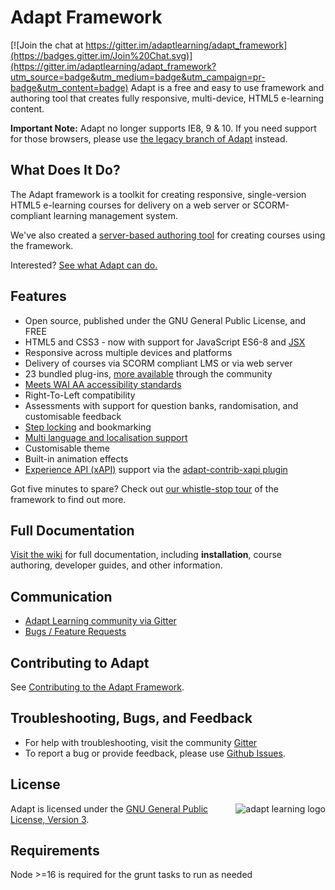# Adapt Framework
[![Join the chat at https://gitter.im/adaptlearning/adapt_framework](https://badges.gitter.im/Join%20Chat.svg)](https://gitter.im/adaptlearning/adapt_framework?utm_source=badge&utm_medium=badge&utm_campaign=pr-badge&utm_content=badge)
Adapt is a free and easy to use framework and authoring tool that creates fully responsive, multi-device, HTML5 e-learning content.

**Important Note:** Adapt no longer supports IE8, 9 & 10. If you need support for those browsers, please use [the legacy branch of Adapt](https://github.com/adaptlearning/adapt_framework/tree/legacy) instead.

## What Does It Do?
The Adapt framework is a toolkit for creating responsive, single-version HTML5 e-learning courses for delivery on a web server or SCORM-compliant learning management system.

We've also created a [server-based authoring tool](https://github.com/adaptlearning/adapt_authoring/) for creating courses using the framework.

Interested? [See what Adapt can do.](https://adaptlearning.github.io/v5demo/)

## Features
+ Open source, published under the GNU General Public License, and FREE
+ HTML5 and CSS3 - now with support for JavaScript ES6-8 and [JSX](https://reactjs.org/docs/introducing-jsx.html)
+ Responsive across multiple devices and platforms
+ Delivery of courses via SCORM compliant LMS or via web server
+ 23 bundled plug-ins, [more available](https://www.adaptlearning.org/index.php/plugin-browser/) through the community
+ [Meets WAI AA accessibility standards](https://github.com/adaptlearning/adapt_framework/wiki/Accessibility)
+ Right-To-Left compatibility
+ Assessments with support for question banks, randomisation, and customisable feedback
+ [Step locking](https://github.com/adaptlearning/adapt_framework/wiki/Locking-objects-with-'_isLocked'-and-'_lockType') and bookmarking
+ [Multi language and localisation support](https://github.com/adaptlearning/adapt_framework/wiki/Course-Localisation)
+ Customisable theme
+ Built-in animation effects
+ [Experience API (xAPI)](https://xapi.com/) support via the [adapt-contrib-xapi plugin](https://github.com/adaptlearning/adapt-contrib-xapi)

Got five minutes to spare? Check out [our whistle-stop tour](https://github.com/adaptlearning/adapt_framework/wiki/Framework-in-five-minutes) of the framework to find out more.

## Full Documentation
[Visit the wiki](https://github.com/adaptlearning/adapt_framework/wiki) for full documentation, including **installation**, course authoring, developer guides, and other information.

## Communication
+ [Adapt Learning community via Gitter](https://gitter.im/orgs/adaptlearning/rooms)
+ [Bugs / Feature Requests](https://github.com/adaptlearning/adapt_framework/issues/new?template=issue_template.md)

## Contributing to Adapt
See [Contributing to the Adapt Framework](https://github.com/adaptlearning/adapt_framework/wiki/Contributing-to-the-Adapt-Project).

## Troubleshooting, Bugs, and Feedback
+ For help with troubleshooting, visit the community [Gitter](https://gitter.im/orgs/adaptlearning/rooms)
+ To report a bug or provide feedback, please use [Github Issues](https://github.com/adaptlearning/adapt_framework/issues/new?template=issue_template.md).

## License
<a href="https://community.adaptlearning.org/" target="_blank"><img src="https://github.com/adaptlearning/documentation/blob/master/04_wiki_assets/plug-ins/images/adapt-logo-mrgn-lft.jpg" alt="adapt learning logo" align="right"></a>  Adapt is licensed under the [GNU General Public License, Version 3](https://github.com/adaptlearning/adapt_framework/blob/master/LICENSE).

## Requirements
Node >=16 is required for the grunt tasks to run as needed

